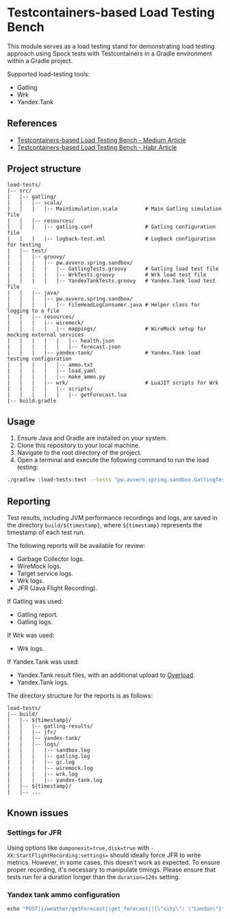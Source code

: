 # Testcontainers-based Load Testing Bench

This module serves as a load testing stand for demonstrating load testing approach using Spock tests with Testcontainers 
in a Gradle environment within a Gradle project.

Supported load-testing tools:
- Gatling
- Wrk
- Yandex.Tank

## References
- [Testcontainers-based Load Testing Bench - Medium Article](https://medium.com/@avvero.abernathy/testcontainers-based-load-testing-bench-112a275f549d)
- [Testcontainers-based Load Testing Bench - Habr Article](https://habr.com/ru/articles/819589/)

## Project structure 

```properties
load-tests/
|-- src/
|   |-- gatling/
|   |   |-- scala/
|   |   |   |-- MainSimulation.scala         # Main Gatling simulation file
|   |   |-- resources/
|   |   |   |-- gatling.conf                 # Gatling configuration file
|   |   |   |-- logback-test.xml             # Logback configuration for testing
|   |-- test/
|   |   |-- groovy/
|   |   |   |-- pw.avvero.spring.sandbox/
|   |   |   |   |-- GatlingTests.groovy      # Gatling load test file
|   |   |   |   |-- WrkTests.groovy          # Wrk load test file
|   |   |   |   |-- YandexTankTests.groovy   # Yandex.Tank load test file
|   |   |-- java/
|   |   |   |-- pw.avvero.spring.sandbox/
|   |   |   |   |-- FileHeadLogConsumer.java # Helper class for logging to a file
|   |   |-- resources/
|   |   |   |-- wiremock/
|   |   |   |   |-- mappings/                # WireMock setup for mocking external services
|   |   |   |   |   |-- health.json          
|   |   |   |   |   |-- forecast.json
|   |   |   |-- yandex-tank/                 # Yandex.Tank load testing configuration
|   |   |   |   |-- ammo.txt
|   |   |   |   |-- load.yaml
|   |   |   |   |-- make_ammo.py
|   |   |   |-- wrk/                         # LuaJIT scripts for Wrk
|   |   |   |   |-- scripts/                 
|   |   |   |   |   |-- getForecast.lua
|-- build.gradle
```

## Usage
1. Ensure Java and Gradle are installed on your system.
2. Clone this repository to your local machine.
3. Navigate to the root directory of the project.
4. Open a terminal and execute the following command to run the load testing:

```bash
./gradlew :load-tests:test --tests "pw.avvero.spring.sandbox.GatlingTests"
```

## Reporting

Test results, including JVM performance recordings and logs, are saved in the directory `build/${timestamp}`, where 
`${timestamp}` represents the timestamp of each test run.

The following reports will be available for review:
- Garbage Collector logs.
- WireMock logs.
- Target service logs.
- Wrk logs.
- JFR (Java Flight Recording).

If Gatling was used:
- Gatling report.
- Gatling logs.

If Wrk was used:
- Wrk logs.

If Yandex.Tank was used:
- Yandex.Tank result files, with an additional upload to [Overload](https://overload.yandex.net/).
- Yandex.Tank logs.

The directory structure for the reports is as follows:
```
load-tests/
|-- build/
|   |-- ${timestamp}/
|   |   |-- gatling-results/
|   |   |-- jfr/
|   |   |-- yandex-tank/
|   |   |-- logs/
|   |   |   |-- sandbox.log
|   |   |   |-- gatling.log
|   |   |   |-- gc.log
|   |   |   |-- wiremock.log
|   |   |   |-- wrk.log
|   |   |   |-- yandex-tank.log
|   |-- ${timestamp}/
|   |-- ...
```

## Known issues

### Settings for JFR
Using options like `dumponexit=true,disk=true` with `-XX:StartFlightRecording:settings=` should ideally force JFR 
to write metrics. However, in some cases, this doesn't work as expected. To ensure proper recording, it's necessary 
to manipulate timings. Please ensure that tests run for a duration longer than the `duration=120s` setting.

### Yandex tank ammo configuration
```python
echo "POST||/weather/getForecast||get_forecast||{\"city\": \"London\"}" | python3 load-tests/src/test/resources/yandex-tank/make_ammo.py
```